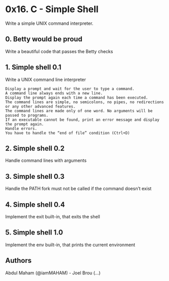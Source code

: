 # 0x16. C - Simple Shell

Write a simple UNIX command interpreter.

## 0. Betty would be proud

Write a beautiful code that passes the Betty checks

## 1. Simple shell 0.1

Write a UNIX command line interpreter

	Display a prompt and wait for the user to type a command.
	A command line always ends with a new line.
	Display the prompt again each time a command has been executed.
	The command lines are simple, no semicolons, no pipes, no redirections or any other advanced features.
	The command lines are made only of one word. No arguments will be passed to programs.
	If an executable cannot be found, print an error message and display the prompt again.
	Handle errors.
	You have to handle the “end of file” condition (Ctrl+D)

## 2. Simple shell 0.2

Handle command lines with arguments

## 3. Simple shell 0.3

Handle the PATH
fork must not be called if the command doesn’t exist

## 4. Simple shell 0.4

Implement the exit built-in, that exits the shell

## 5. Simple shell 1.0

Implement the env built-in, that prints the current environment

## Authors

Abdul Maham (@iamMAHAM) - Joel Brou (...)

